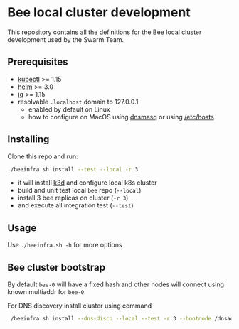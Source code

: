 # Bee local cluster development

This repository contains all the definitions for the Bee local cluster development used by the Swarm Team.

## Prerequisites

* [kubectl](https://kubernetes.io/docs/tasks/tools/install-kubectl/) >= 1.15
* [helm](https://helm.sh/docs/intro/install/) >= 3.0
* [jq](https://stedolan.github.io/jq/download/) >= 1.15
* resolvable `.localhost` domain to 127.0.0.1
    * enabled by default on Linux
    * how to configure on MacOS using [dnsmasq](DNS.md) or using [/etc/hosts](DNS.md#populate-etchosts)

## Installing

Clone this repo and run:

```bash
./beeinfra.sh install --test --local -r 3
```

* it will install [k3d](https://k3d.io/) and configure local k8s cluster
* build and unit test local `bee` repo (`--local`)
* install 3 bee replicas on cluster (`-r 3`)
* and execute all integration test (`--test`)

## Usage

Use `./beeinfra.sh -h` for more options

## Bee cluster bootstrap

By default `bee-0` will have a fixed hash and other nodes will connect using known multiaddr for `bee-0`.

For DNS discovery install cluster using command
```bash
./beeinfra.sh install --dns-disco --local --test -r 3 --bootnode /dnsaddr/localhost
```

